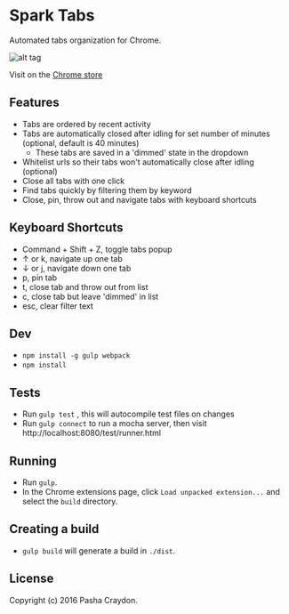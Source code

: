 # Spark Tabs

Automated tabs organization for Chrome.

![alt tag](https://github.com/pashasc/spark_tabs/blob/master/screenshot.jpg)

Visit on the [Chrome store](https://chrome.google.com/webstore/detail/spark-tabs/mcbakkceggomfmikgcmcncoobaclkbam/ "Spark Tabs Chrome Extension")

## Features

* Tabs are ordered by recent activity
* Tabs are automatically closed after idling for set number of minutes (optional, default is 40 minutes)
    * These tabs are saved in a 'dimmed' state in the dropdown
* Whitelist urls so their tabs won't automatically close after idling (optional)
* Close all tabs with one click
* Find tabs quickly by filtering them by keyword
* Close, pin, throw out and navigate tabs with keyboard shortcuts

## Keyboard Shortcuts

* Command + Shift + Z, toggle tabs popup
* ↑ or k, navigate up one tab
* ↓ or j, navigate down one tab
* p, pin tab
* t, close tab and throw out from list
* c, close tab but leave 'dimmed' in list
* esc, clear filter text

## Dev

* ```npm install -g gulp webpack```
* ```npm install```

## Tests

* Run ```gulp test``` , this will autocompile test files on changes
* Run ```gulp connect``` to run a mocha server, then visit http://localhost:8080/test/runner.html

## Running

* Run ```gulp```.
* In the Chrome extensions page, click ```Load unpacked extension...``` and select the ```build``` directory.

## Creating a build

* ```gulp build``` will generate a build in ```./dist```.

## License

Copyright (c) 2016 Pasha Craydon.
